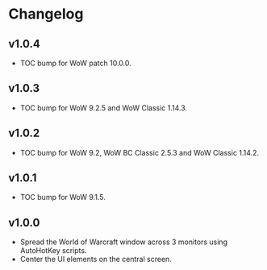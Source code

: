 Changelog
=========

v1.0.4
------
* TOC bump for WoW patch 10.0.0.

v1.0.3
------
* TOC bump for WoW 9.2.5 and WoW Classic 1.14.3.

v1.0.2
------
* TOC bump for WoW 9.2, WoW BC Classic 2.5.3 and WoW Classic 1.14.2.

v1.0.1
------
* TOC bump for WoW 9.1.5.

v1.0.0
------
* Spread the World of Warcraft window across 3 monitors using AutoHotKey scripts.
* Center the UI elements on the central screen.